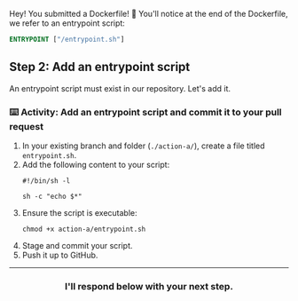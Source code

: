 Hey! You submitted a Dockerfile! :tada: You'll notice at the end of the Dockerfile, we refer to an entrypoint script: 

```Dockerfile
ENTRYPOINT ["/entrypoint.sh"]
```
## Step 2: Add an entrypoint script

An entrypoint script must exist in our repository. Let's add it. 

### :keyboard: Activity: Add an entrypoint script and commit it to your pull request

1. In your existing branch and folder (`./action-a/`), create a file titled `entrypoint.sh`.
1. Add the following content to your script:
    ```shell
    #!/bin/sh -l

    sh -c "echo $*"
    ```
1. Ensure the script is executable:
    ```shell
    chmod +x action-a/entrypoint.sh
    ```
1. Stage and commit your script.
1. Push it up to GitHub. 

<hr>
<h3 align="center">I'll respond below with your next step.</h3>
